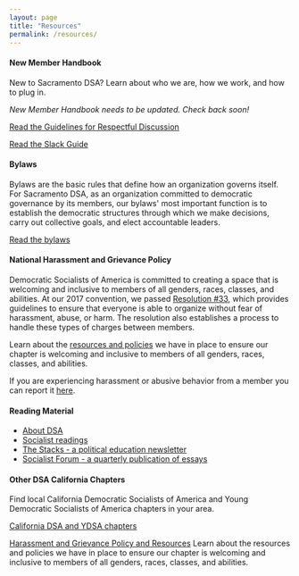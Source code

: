 ```yaml
---
layout: page
title: "Resources"
permalink: /resources/
---
```

#### New Member Handbook

New to Sacramento DSA? Learn about who we are, how we work, and how to plug in.

*New Member Handbook needs to be updated. Check back soon!*

[Read the Guidelines for Respectful Discussion](/resources/respectful-discussion)

[Read the Slack Guide](/resources/slack-guide)

#### Bylaws

Bylaws are the basic rules that define how an organization governs itself. For Sacramento DSA, as an organization committed to democratic governance by its members, our bylaws' most important function is to establish the democratic structures through which we make decisions, carry out collective goals, and elect accountable leaders.

[Read the bylaws](/resources/bylaws)

#### National Harassment and Grievance Policy

Democratic Socialists of America is committed to creating a space that is welcoming and inclusive to members of all genders, races, classes, and abilities. At our 2017 convention, we passed [Resolution #33](http://d3n8a8pro7vhmx.cloudfront.net/dsausa/mailings/1795/attachments/original/DSA_Harassment_Resolution.pdf?1511384152), which provides guidelines to ensure that everyone is able to organize without fear of harassment, abuse, or harm. The resolution also establishes a process to handle these types of charges between members.

Learn about the [resources and policies](/resources/harassment-and-grievance-policy-and-resources) we have in place to ensure our chapter is welcoming and inclusive to members of all genders, races, classes, and abilities.


If you are experiencing harassment or abusive behavior from a member you can report it [here](/resources/harassment-and-grievance-policy-and-resources).

#### Reading Material

 - [About DSA](/about/dsa)
 - [Socialist readings](https://www.eastbaydsa.org/resources/readings)
 - [The Stacks - a political education newsletter](https://www.dsausa.org/stacks)
 - [Socialist Forum - a quarterly publication of essays](https://socialistforum.dsausa.org)

#### Other DSA California Chapters

Find local California Democratic Socialists of America and Young Democratic Socialists of America chapters in your area.

[California DSA and YDSA chapters](/resources/chapters)

[Harassment and Grievance Policy and Resources](/resources/harassment-and-grievance-policy-and-resources)
Learn about the resources and policies we have in place to ensure our chapter is welcoming and inclusive to members of all genders, races, classes, and abilities.